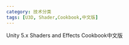 ```yaml
---
category: 技术分类
tags: [U3D, Shader,Cookbook,中文版]
---
```


Unity 5.x Shaders and Effects Cookbook中文版